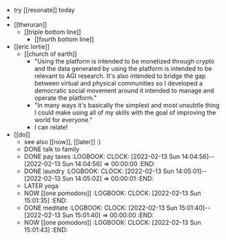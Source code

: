- try [[resonate]] today
-
- [[theruran]]
	- [[triple bottom line]]
		- [[fourth bottom line]]
- [[eric lortie]]
	- [[church of earth]]
		- "Using the platform is intended to be monetized through crypto and the data generated by using the platform is intended to be relevant to AGI research. It's also intended to bridge the gap between virtual and physical communities so I developed a democratic social movement around it intended to manage and operate the platform."
		- "In many ways it's basically the simplest and most unsubtle thing I could make using all of my skills with the goal of improving the world for everyone."
		- I can relate!
- [[do]]
	- see also [[now]], [[later]] :)
	- DONE talk to family
	- DONE pay taxes
	  :LOGBOOK:
	  CLOCK: [2022-02-13 Sun 14:04:56]--[2022-02-13 Sun 14:04:56] =>  00:00:00
	  :END:
	- DONE laundry
	  :LOGBOOK:
	  CLOCK: [2022-02-13 Sun 14:05:01]--[2022-02-13 Sun 14:05:02] =>  00:00:01
	  :END:
	- LATER yoga
	- NOW [[one pomodoro]]
	  :LOGBOOK:
	  CLOCK: [2022-02-13 Sun 15:01:35]
	  :END:
	- DONE meditate
	  :LOGBOOK:
	  CLOCK: [2022-02-13 Sun 15:01:40]--[2022-02-13 Sun 15:01:40] =>  00:00:00
	  :END:
	- NOW [[one pomodoro]]
	  :LOGBOOK:
	  CLOCK: [2022-02-13 Sun 15:01:43]
	  :END: